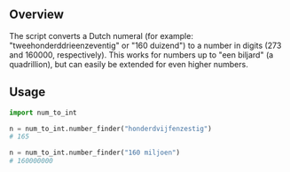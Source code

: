 ## Overview

The script converts a Dutch numeral (for example: "tweehonderddrieenzeventig" or "160 duizend") to a number in digits (273 and 160000, respectively). This works for numbers up to "een biljard" (a quadrillion), but can easily be extended for even higher numbers. 

## Usage

```python
import num_to_int

n = num_to_int.number_finder("honderdvijfenzestig")
# 165

n = num_to_int.number_finder("160 miljoen")
# 160000000
```

